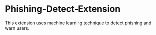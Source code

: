 # Phishing-Detect-Extension
This extension uses machine learning technique to detect phishing and warn users.
